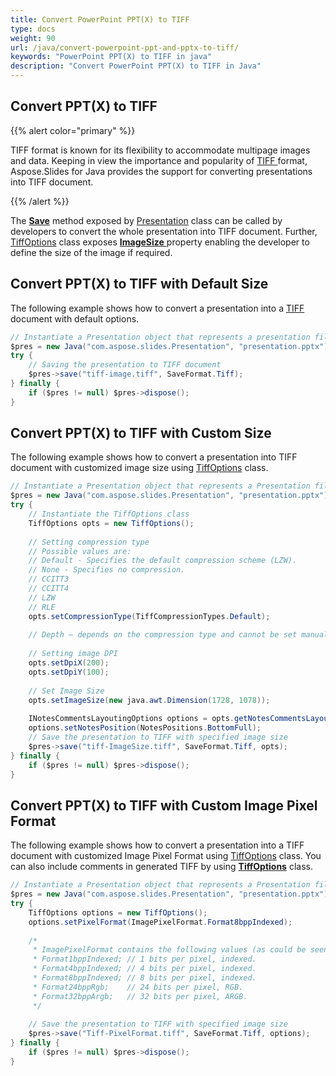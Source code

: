 ```yaml
---
title: Convert PowerPoint PPT(X) to TIFF
type: docs
weight: 90
url: /java/convert-powerpoint-ppt-and-pptx-to-tiff/
keywords: "PowerPoint PPT(X) to TIFF in java"
description: "Convert PowerPoint PPT(X) to TIFF in Java"
---
```


## **Convert PPT(X) to TIFF**
{{% alert color="primary" %}} 

TIFF format is known for its flexibility to accommodate multipage images and data. Keeping in view the importance and popularity of [TIFF ](https://wiki.fileformat.com/image/tiff/)format, Aspose.Slides for Java provides the support for converting presentations into TIFF document.

{{% /alert %}} 

The [**Save**](https://apireference.aspose.com/slides/java/com.aspose.slides/Presentation#save-java.lang.String-int-com.aspose.slides.ISaveOptions-) method exposed by [Presentation](https://apireference.aspose.com/java/slides/com.aspose.slides/presentation) class can be called by developers to convert the whole presentation into TIFF document. Further, [TiffOptions](https://apireference.aspose.com/java/slides/com.aspose.slides/tiffoptions) class exposes [**ImageSize** ](https://apireference.aspose.com/java/slides/com.aspose.slides/TiffOptions#setImageSize-java.awt.Dimension-)property enabling the developer to define the size of the image if required.

## **Convert PPT(X) to TIFF with Default Size**
The following example shows how to convert a presentation into a [TIFF](https://wiki.fileformat.com/image/tiff/) document with default options.

```java
// Instantiate a Presentation object that represents a presentation file
$pres = new Java("com.aspose.slides.Presentation", "presentation.pptx");
try {
    // Saving the presentation to TIFF document
    $pres->save("tiff-image.tiff", SaveFormat.Tiff);
} finally {
    if ($pres != null) $pres->dispose();
}
```

## **Convert PPT(X) to TIFF with Custom Size**
The following example shows how to convert a presentation into TIFF document with customized image size using [TiffOptions](https://apireference.aspose.com/java/slides/com.aspose.slides/TiffOptions) class.

```java
// Instantiate a Presentation object that represents a Presentation file
$pres = new Java("com.aspose.slides.Presentation", "presentation.pptx");
try {
    // Instantiate the TiffOptions class
    TiffOptions opts = new TiffOptions();
    
    // Setting compression type
    // Possible values are:
    // Default - Specifies the default compression scheme (LZW).
    // None - Specifies no compression.
    // CCITT3
    // CCITT4
    // LZW
    // RLE
    opts.setCompressionType(TiffCompressionTypes.Default);
    
    // Depth – depends on the compression type and cannot be set manually.
    
    // Setting image DPI
    opts.setDpiX(200);
    opts.setDpiY(100);
    
    // Set Image Size
    opts.setImageSize(new java.awt.Dimension(1728, 1078));
    
    INotesCommentsLayoutingOptions options = opts.getNotesCommentsLayouting();
    options.setNotesPosition(NotesPositions.BottomFull);
    // Save the presentation to TIFF with specified image size
    $pres->save("tiff-ImageSize.tiff", SaveFormat.Tiff, opts);
} finally {
    if ($pres != null) $pres->dispose();
}    
```

## **Convert PPT(X) to TIFF with Custom Image Pixel Format**
The following example shows how to convert a presentation into a TIFF document with customized Image Pixel Format using [TiffOptions](https://apireference.aspose.com/java/slides/com.aspose.slides/TiffOptions) class. You can also include comments in generated TIFF by using [**TiffOptions**](https://apireference.aspose.com/java/slides/com.aspose.slides/TiffOptions) class.

```java
// Instantiate a Presentation object that represents a Presentation file
$pres = new Java("com.aspose.slides.Presentation", "presentation.pptx");
try {
    TiffOptions options = new TiffOptions();
    options.setPixelFormat(ImagePixelFormat.Format8bppIndexed);
    
    /*
     * ImagePixelFormat contains the following values (as could be seen from documentation):
     * Format1bppIndexed; // 1 bits per pixel, indexed.
     * Format4bppIndexed; // 4 bits per pixel, indexed.
     * Format8bppIndexed; // 8 bits per pixel, indexed.
     * Format24bppRgb;    // 24 bits per pixel, RGB.
     * Format32bppArgb;   // 32 bits per pixel, ARGB.
     */
    
    // Save the presentation to TIFF with specified image size
    $pres->save("Tiff-PixelFormat.tiff", SaveFormat.Tiff, options);
} finally {
    if ($pres != null) $pres->dispose();
}
```
